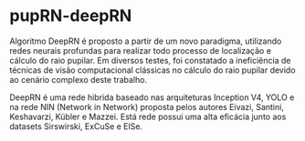# pupRN-deepRN

Algoritmo DeepRN é proposto a partir de um novo paradigma, utilizando redes neurais profundas para realizar todo processo de localização e cálculo do raio pupilar. Em diversos testes, foi constatado a ineficiência de técnicas de visão computacional clássicas no cálculo do raio pupilar devido ao cenário complexo deste trabalho.

DeepRN é uma rede hibrida baseado nas arquiteturas Inception V4, YOLO e na rede NIN (Network in Network) proposta pelos autores Eivazi, Santini, Keshavarzi, Kübler e Mazzei. Está rede possui uma alta eficácia junto aos datasets Sirswirski, ExCuSe e ElSe.
